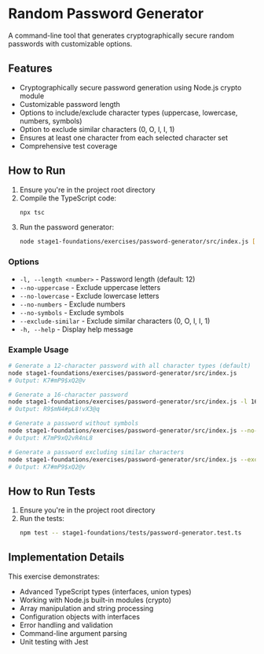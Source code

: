 # Random Password Generator

A command-line tool that generates cryptographically secure random passwords with customizable options.

## Features

- Cryptographically secure password generation using Node.js crypto module
- Customizable password length
- Options to include/exclude character types (uppercase, lowercase, numbers, symbols)
- Option to exclude similar characters (0, O, l, I, 1)
- Ensures at least one character from each selected character set
- Comprehensive test coverage

## How to Run

1. Ensure you're in the project root directory
2. Compile the TypeScript code:
   ```bash
   npx tsc
   ```
3. Run the password generator:
   ```bash
   node stage1-foundations/exercises/password-generator/src/index.js [options]
   ```

### Options

- `-l, --length <number>` - Password length (default: 12)
- `--no-uppercase` - Exclude uppercase letters
- `--no-lowercase` - Exclude lowercase letters
- `--no-numbers` - Exclude numbers
- `--no-symbols` - Exclude symbols
- `--exclude-similar` - Exclude similar characters (0, O, l, I, 1)
- `-h, --help` - Display help message

### Example Usage

```bash
# Generate a 12-character password with all character types (default)
node stage1-foundations/exercises/password-generator/src/index.js
# Output: K7#mP9$xQ2@v

# Generate a 16-character password
node stage1-foundations/exercises/password-generator/src/index.js -l 16
# Output: R9$mN4#pL8!vX3@q

# Generate a password without symbols
node stage1-foundations/exercises/password-generator/src/index.js --no-symbols
# Output: K7mP9xQ2vR4nL8

# Generate a password excluding similar characters
node stage1-foundations/exercises/password-generator/src/index.js --exclude-similar
# Output: K7#mP9$xQ2@v
```

## How to Run Tests

1. Ensure you're in the project root directory
2. Run the tests:
   ```bash
   npm test -- stage1-foundations/tests/password-generator.test.ts
   ```

## Implementation Details

This exercise demonstrates:

- Advanced TypeScript types (interfaces, union types)
- Working with Node.js built-in modules (crypto)
- Array manipulation and string processing
- Configuration objects with interfaces
- Error handling and validation
- Command-line argument parsing
- Unit testing with Jest
